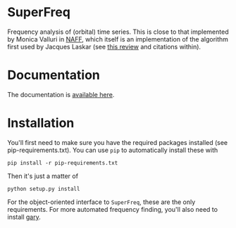 SuperFreq
=========

Frequency analysis of (orbital) time series. This is close to that implemented by Monica Valluri in [NAFF](http://dept.astro.lsa.umich.edu/~mvalluri/resources.html), which itself is an implementation of the algorithm first used by Jacques Laskar (see [this review](http://arxiv.org/pdf/math/0305364v3.pdf) and citations within).

Documentation
=============

The documentation is [available here](http://adrian.pw/superfreq/).

Installation
============

You'll first need to make sure you have the required packages installed (see
pip-requirements.txt). You can use `pip` to automatically install these with

    pip install -r pip-requirements.txt

Then it's just a matter of

    python setup.py install

For the object-oriented interface to `SuperFreq`, these are the only
requirements. For more automated frequency finding, you'll also need to
install [gary](https://github.com/adrn/gary).
